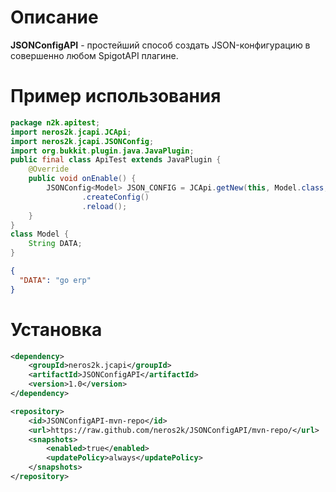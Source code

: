 # Описание
**JSONConfigAPI** - простейший способ создать JSON-конфигурацию в совершенно любом SpigotAPI плагине.

# Пример использования
```java
package n2k.apitest;
import neros2k.jcapi.JCApi;
import neros2k.jcapi.JSONConfig;
import org.bukkit.plugin.java.JavaPlugin;
public final class ApiTest extends JavaPlugin {
    @Override
    public void onEnable() {
        JSONConfig<Model> JSON_CONFIG = JCApi.getNew(this, Model.class, "config.json").get()
                .createConfig()
                .reload();
    }
}
class Model {
    String DATA;
}

```
```json
{
  "DATA": "go erp"
}
```

# Установка
```xml
<dependency>
    <groupId>neros2k.jcapi</groupId>
    <artifactId>JSONConfigAPI</artifactId>
    <version>1.0</version>
</dependency>
```
```xml
<repository>
    <id>JSONConfigAPI-mvn-repo</id>
    <url>https://raw.github.com/neros2k/JSONConfigAPI/mvn-repo/</url>
    <snapshots>
        <enabled>true</enabled>
        <updatePolicy>always</updatePolicy>
    </snapshots>
</repository>
```
